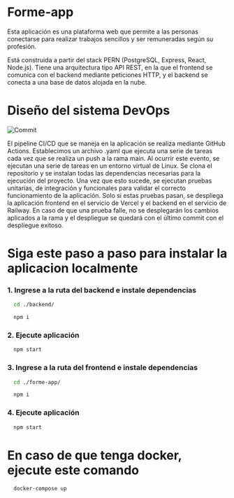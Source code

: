 # Forme-app

Esta aplicación es una plataforma web que permite a las personas conectarse para realizar trabajos sencillos y ser remuneradas según su profesión.

Está construida a partir del stack PERN (PostgreSQL, Express, React, Node.js). Tiene una arquitectura tipo API REST, en la que el frontend se comunica con el backend mediante peticiones HTTP, y el backend se conecta a una base de datos alojada en la nube.

# Diseño del sistema DevOps

![Commit](https://github.com/cricamore/forme-app/assets/64567005/8f13244c-61c3-4b6c-81a2-8a41099f56bb)

El pipeline CI/CD que se maneja en la aplicación se realiza mediante GitHub Actions. Establecimos un archivo .yaml que ejecuta una serie de tareas cada vez que se realiza un push a la rama main. Al ocurrir este evento, se ejecutan una serie de tareas en un entorno virtual de Linux. Se clona el repositorio y se instalan todas las dependencias necesarias para la ejecución del proyecto. Una vez que esto sucede, se ejecutan pruebas unitarias, de integración y funcionales para validar el correcto funcionamiento de la aplicación. Solo si estas pruebas pasan, se despliega la aplicación frontend en el servicio de Vercel y el backend en el servicio de Railway. En caso de que una prueba falle, no se desplegarán los cambios aplicados a la rama y el despliegue se quedará con el último commit con el despliegue exitoso.

# Siga este paso a paso para instalar la aplicacion localmente

### 1. Ingrese a la ruta del backend e instale dependencias
```bash
  cd ./backend/
```
```bash
  npm i
```
### 2. Ejecute aplicación 
```bash
  npm start
```
### 3. Ingrese a la ruta del frontend e instale dependencias
```bash
  cd ./forme-app/
```
```bash
  npm i
```
### 4. Ejecute aplicación 
```bash
  npm start
```
# En caso de que tenga docker, ejecute este comando
```bash
  docker-compose up
```

